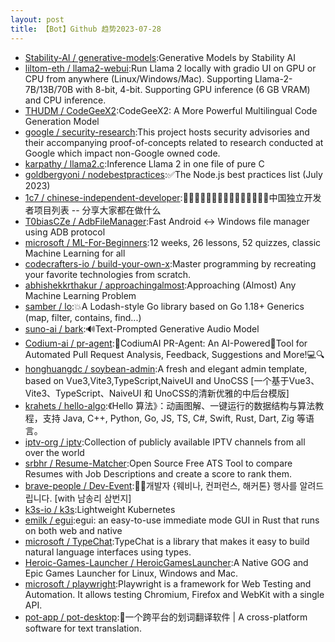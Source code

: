```yaml
---
layout: post
title: 【Bot】Github 趋势2023-07-28
---
```


* [Stability-AI / generative-models](https://github.com/Stability-AI/generative-models):Generative Models by Stability AI
* [liltom-eth / llama2-webui](https://github.com/liltom-eth/llama2-webui):Run Llama 2 locally with gradio UI on GPU or CPU from anywhere (Linux/Windows/Mac). Supporting Llama-2-7B/13B/70B with 8-bit, 4-bit. Supporting GPU inference (6 GB VRAM) and CPU inference.
* [THUDM / CodeGeeX2](https://github.com/THUDM/CodeGeeX2):CodeGeeX2: A More Powerful Multilingual Code Generation Model
* [google / security-research](https://github.com/google/security-research):This project hosts security advisories and their accompanying proof-of-concepts related to research conducted at Google which impact non-Google owned code.
* [karpathy / llama2.c](https://github.com/karpathy/llama2.c):Inference Llama 2 in one file of pure C
* [goldbergyoni / nodebestpractices](https://github.com/goldbergyoni/nodebestpractices):✅The Node.js best practices list (July 2023)
* [1c7 / chinese-independent-developer](https://github.com/1c7/chinese-independent-developer):👩🏿‍💻👨🏾‍💻👩🏼‍💻👨🏽‍💻👩🏻‍💻中国独立开发者项目列表 -- 分享大家都在做什么
* [T0biasCZe / AdbFileManager](https://github.com/T0biasCZe/AdbFileManager):Fast Android <-> Windows file manager using ADB protocol
* [microsoft / ML-For-Beginners](https://github.com/microsoft/ML-For-Beginners):12 weeks, 26 lessons, 52 quizzes, classic Machine Learning for all
* [codecrafters-io / build-your-own-x](https://github.com/codecrafters-io/build-your-own-x):Master programming by recreating your favorite technologies from scratch.
* [abhishekkrthakur / approachingalmost](https://github.com/abhishekkrthakur/approachingalmost):Approaching (Almost) Any Machine Learning Problem
* [samber / lo](https://github.com/samber/lo):💥A Lodash-style Go library based on Go 1.18+ Generics (map, filter, contains, find...)
* [suno-ai / bark](https://github.com/suno-ai/bark):🔊Text-Prompted Generative Audio Model
* [Codium-ai / pr-agent](https://github.com/Codium-ai/pr-agent):🚀CodiumAI PR-Agent: An AI-Powered🤖Tool for Automated Pull Request Analysis, Feedback, Suggestions and More!💻🔍
* [honghuangdc / soybean-admin](https://github.com/honghuangdc/soybean-admin):A fresh and elegant admin template, based on Vue3,Vite3,TypeScript,NaiveUI and UnoCSS [一个基于Vue3、Vite3、TypeScript、NaiveUI 和 UnoCSS的清新优雅的中后台模版]
* [krahets / hello-algo](https://github.com/krahets/hello-algo):《Hello 算法》：动画图解、一键运行的数据结构与算法教程，支持 Java, C++, Python, Go, JS, TS, C#, Swift, Rust, Dart, Zig 等语言。
* [iptv-org / iptv](https://github.com/iptv-org/iptv):Collection of publicly available IPTV channels from all over the world
* [srbhr / Resume-Matcher](https://github.com/srbhr/Resume-Matcher):Open Source Free ATS Tool to compare Resumes with Job Descriptions and create a score to rank them.
* [brave-people / Dev-Event](https://github.com/brave-people/Dev-Event):🎉🎈개발자 {웨비나, 컨퍼런스, 해커톤} 행사를 알려드립니다. [with 남송리 삼번지]
* [k3s-io / k3s](https://github.com/k3s-io/k3s):Lightweight Kubernetes
* [emilk / egui](https://github.com/emilk/egui):egui: an easy-to-use immediate mode GUI in Rust that runs on both web and native
* [microsoft / TypeChat](https://github.com/microsoft/TypeChat):TypeChat is a library that makes it easy to build natural language interfaces using types.
* [Heroic-Games-Launcher / HeroicGamesLauncher](https://github.com/Heroic-Games-Launcher/HeroicGamesLauncher):A Native GOG and Epic Games Launcher for Linux, Windows and Mac.
* [microsoft / playwright](https://github.com/microsoft/playwright):Playwright is a framework for Web Testing and Automation. It allows testing Chromium, Firefox and WebKit with a single API.
* [pot-app / pot-desktop](https://github.com/pot-app/pot-desktop):🌈一个跨平台的划词翻译软件 | A cross-platform software for text translation.
